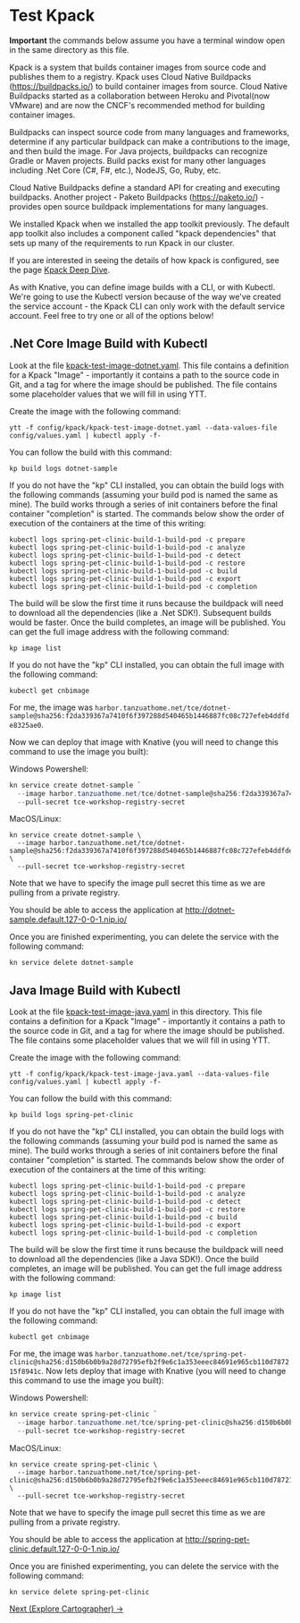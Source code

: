 # Test Kpack

**Important** the commands below assume you have a terminal window open in the same directory as this file.

Kpack is a system that builds container images from source code and publishes them to a registry. Kpack uses
Cloud Native Buildpacks (https://buildpacks.io/) to build container images from source. Cloud Native Buildpacks
started as a collaboration between Heroku and Pivotal(now VMware) and are now the CNCF's recommended
method for building container images.

Buildpacks can inspect source code from many languages and frameworks, determine if any
particular buildpack can make a contributions to the image, and then build the image. For Java projects,
buildpacks can recognize Gradle or Maven projects. Build packs exist for many other languages including
.Net Core (C#, F#, etc.), NodeJS, Go, Ruby, etc.

Cloud Native Buildpacks define a standard API for creating and executing buildpacks. Another project - Paketo
Buildpacks (https://paketo.io/) - provides open source buildpack implementations for many languages.

We installed Kpack when we installed the app toolkit previously. The default app toolkit also includes a
component called "kpack dependencies" that sets up many of the requirements to run Kpack in our cluster.

If you are interested in seeing the details of how kpack is configured, see the page [Kpack Deep Dive](KpackDeepDive.md).

As with Knative, you can define image builds with a CLI, or with Kubectl.
We're going to use the Kubectl version because of the way we've created the service account - the Kpack CLI can only work with the
default service account. Feel free to try one or all of the options below!

## .Net Core Image Build with Kubectl

Look at the file [kpack-test-image-dotnet.yaml](kpack-test-image-dotnet.yaml). This file
contains a definition for a Kpack "Image" - importantly it contains a path to the source code in Git, and a tag for where the
image should be published. The file contains some placeholder values that we will fill in using YTT.

Create the image with the following command:

```shell
ytt -f config/kpack/kpack-test-image-dotnet.yaml --data-values-file config/values.yaml | kubectl apply -f-
```

You can follow the build with this command:

```shell
kp build logs dotnet-sample
```

If you do not have the "kp" CLI installed, you can obtain the build logs with the following commands (assuming your build
pod is named the same as mine). The build works through a series of init containers before the final container "completion"
is started. The commands below show the order of execution of the containers at the time of this writing:

```shell
kubectl logs spring-pet-clinic-build-1-build-pod -c prepare
kubectl logs spring-pet-clinic-build-1-build-pod -c analyze
kubectl logs spring-pet-clinic-build-1-build-pod -c detect
kubectl logs spring-pet-clinic-build-1-build-pod -c restore
kubectl logs spring-pet-clinic-build-1-build-pod -c build
kubectl logs spring-pet-clinic-build-1-build-pod -c export
kubectl logs spring-pet-clinic-build-1-build-pod -c completion
```

The build will be slow the first time it runs because the buildpack will need to download all the dependencies (like a .Net
SDK!). Subsequent builds would be faster. Once the build completes, an image will be published. You can get the full image
address with the following command:

```shell
kp image list
```

If you do not have the "kp" CLI installed, you can obtain the full image with the following command:

```shell
kubectl get cnbimage
```

For me, the image was `harbor.tanzuathome.net/tce/dotnet-sample@sha256:f2da339367a7410f6f397288d540465b1446887fc08c727efeb4ddfde8325ae0`.

Now we can deploy that image with Knative (you will need to change this command to use the image you built):

Windows Powershell:
```powershell
kn service create dotnet-sample `
  --image harbor.tanzuathome.net/tce/dotnet-sample@sha256:f2da339367a7410f6f397288d540465b1446887fc08c727efeb4ddfde8325ae0 `
  --pull-secret tce-workshop-registry-secret
```

MacOS/Linux:
```shell
kn service create dotnet-sample \
  --image harbor.tanzuathome.net/tce/dotnet-sample@sha256:f2da339367a7410f6f397288d540465b1446887fc08c727efeb4ddfde8325ae0 \
  --pull-secret tce-workshop-registry-secret
```

Note that we have to specify the image pull secret this time as we are pulling from a private registry.

You should be able to access the application at http://dotnet-sample.default.127-0-0-1.nip.io/

Once you are finished experimenting, you can delete the service with the following command:

```shell
kn service delete dotnet-sample
```

## Java Image Build with Kubectl

Look at the file [kpack-test-image-java.yaml](kpack-test-image-java.yaml) in this directory.
This file contains a definition for a Kpack "Image" - importantly it contains a path to the source code in Git, and a tag
for where the image should be published. The file contains some placeholder values that we will fill in using YTT.

Create the image with the following command:

```shell
ytt -f config/kpack/kpack-test-image-java.yaml --data-values-file config/values.yaml | kubectl apply -f-
```

You can follow the build with this command:

```shell
kp build logs spring-pet-clinic
```

If you do not have the "kp" CLI installed, you can obtain the build logs with the following commands (assuming your build
pod is named the same as mine). The build works through a series of init containers before the final container "completion"
is started. The commands below show the order of execution of the containers at the time of this writing:

```shell
kubectl logs spring-pet-clinic-build-1-build-pod -c prepare
kubectl logs spring-pet-clinic-build-1-build-pod -c analyze
kubectl logs spring-pet-clinic-build-1-build-pod -c detect
kubectl logs spring-pet-clinic-build-1-build-pod -c restore
kubectl logs spring-pet-clinic-build-1-build-pod -c build
kubectl logs spring-pet-clinic-build-1-build-pod -c export
kubectl logs spring-pet-clinic-build-1-build-pod -c completion
```

The build will be slow the first time it runs because the buildpack will need to download all the dependencies (like a Java
SDK!). Once the build completes, an image will be published. You can get the full image address with the following command:

```shell
kp image list
```

If you do not have the "kp" CLI installed, you can obtain the full image with the following command:

```shell
kubectl get cnbimage
```

For me, the image was `harbor.tanzuathome.net/tce/spring-pet-clinic@sha256:d150b6b0b9a28d72795efb2f9e6c1a353eeec84691e965cb110d787215f8941c`.
Now lets deploy that image with Knative (you will need to change this command to use the image you built):

Windows Powershell:
```powershell
kn service create spring-pet-clinic `
  --image harbor.tanzuathome.net/tce/spring-pet-clinic@sha256:d150b6b0b9a28d72795efb2f9e6c1a353eeec84691e965cb110d787215f8941c `
  --pull-secret tce-workshop-registry-secret
```

MacOS/Linux:
```shell
kn service create spring-pet-clinic \
  --image harbor.tanzuathome.net/tce/spring-pet-clinic@sha256:d150b6b0b9a28d72795efb2f9e6c1a353eeec84691e965cb110d787215f8941c \
  --pull-secret tce-workshop-registry-secret
```

Note that we have to specify the image pull secret this time as we are pulling from a private registry.

You should be able to access the application at http://spring-pet-clinic.default.127-0-0-1.nip.io/

Once you are finished experimenting, you can delete the service with the following command:

```shell
kn service delete spring-pet-clinic
```

[Next (Explore Cartographer) -&gt;](../06-cartographer/README.md)
